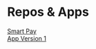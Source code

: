   
# Repos & Apps
[Smart Pay](https://github.com/amaxj95/smart_pay)<br>
[App Version 1](https://amaxj95-probable-cod-pgj6qxq646qc6w55-3000.preview.app.github.dev/)

